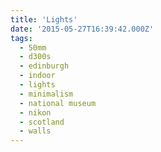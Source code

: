 ```yaml
---
title: 'Lights'
date: '2015-05-27T16:39:42.000Z'
tags:
  - 50mm
  - d300s
  - edinburgh
  - indoor
  - lights
  - minimalism
  - national museum
  - nikon
  - scotland
  - walls
---
```

